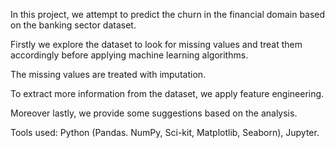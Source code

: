 In this project, we attempt to predict the churn in the financial domain based on the banking sector dataset.

Firstly we explore the dataset to look for missing values and treat them accordingly before applying machine learning algorithms.

The missing values are treated with imputation.

To extract more information from the dataset, we apply feature engineering.

Moreover lastly, we provide some suggestions based on the analysis.

Tools used: Python (Pandas. NumPy, Sci-kit, Matplotlib, Seaborn), Jupyter.
